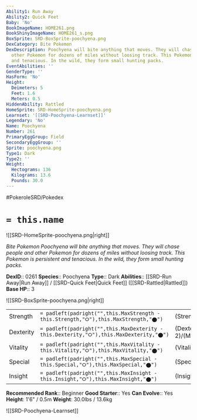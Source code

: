 ```yaml
---
Ability1: Run Away
Ability2: Quick Feet
Baby: 'No'
BookImageName: HOME261.png
BookShinyImageName: HOME261_s.png
BoxSprite: SRD-BoxSprite-poochyena.png
DexCategory: Bite Pokemon
DexDescription: Poochyena will bite anything that moves. They will chase people and
  other Pokemon for dozens of miles without loosing track. This Pokemon is persistent
  and tenacious. In the wild, they form small hunting packs.
EventAbilities: ''
GenderType: ''
HasForm: 'No'
Height:
  Deimeters: 5
  Feet: 1.6
  Meters: 0.5
HiddenAbility: Rattled
HomeSprite: SRD-HomeSprite-poochyena.png
Learnset: '[[SRD-Poochyena-Learnset]]'
Legendary: 'No'
Name: Poochyena
Number: 261
PrimaryEggGroup: Field
SecondaryEggGroup: ''
Sprite: poochyena.png
Type1: Dark
Type2: ''
Weight:
  Hectograms: 136
  Kilograms: 13.6
  Pounds: 30.0
---
```


#PokeroleSRD/Pokedex

# `= this.name`

![[SRD-HomeSprite-poochyena.png|right]]

*Bite Pokemon*
*Poochyena will bite anything that moves. They will chase people and other Pokemon for dozens of miles without loosing track. This Pokemon is persistent and tenacious. In the wild, they form small hunting packs.*

**DexID**:: 0261
**Species**:: Poochyena
**Type**:: Dark
**Abilities**:: [[SRD-Run Away|Run Away]] / [[SRD-Quick Feet|Quick Feet]] ([[SRD-Rattled|Rattled]])
**Base HP**:: 3

![[SRD-BoxSprite-poochyena.png|right]]

|           |                                                                                        |                                          |
| --------- | -------------------------------------------------------------------------------------- | ---------------------------------------- |
| Strength  | `= padleft(padright("",this.MaxStrength - this.Strength,"⭘"),this.MaxStrength,"⬤")`    | (Strength::2)/(MaxStrength::4)   |
| Dexterity | `= padleft(padright("",this.MaxDexterity - this.Dexterity,"⭘"),this.MaxDexterity,"⬤")` | (Dexterity:: 2)/(MaxDexterity::4) |
| Vitality  | `= padleft(padright("",this.MaxVitality - this.Vitality,"⭘"),this.MaxVitality,"⬤")`    | (Vitality::1)/(MaxVitality::3)   |
| Special   | `= padleft(padright("",this.MaxSpecial - this.Special,"⭘"),this.MaxSpecial,"⬤")`       | (Special::1)/(MaxSpecial::3)     |
| Insight   | `= padleft(padright("",this.MaxInsight - this.Insight,"⭘"),this.MaxInsight,"⬤")`       | (Insight::1)/(MaxInsight::3)     |

**Recommended Rank**:: Beginner
**Good Starter**:: Yes
**Can Evolve**:: Yes
**Height**: 1'6" / 0.5m
**Weight**: 30.0lbs / 13.6kg

![[SRD-Poochyena-Learnset]]